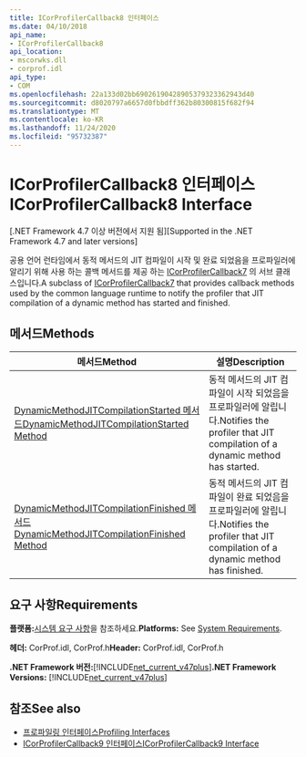 ```yaml
---
title: ICorProfilerCallback8 인터페이스
ms.date: 04/10/2018
api_name:
- ICorProfilerCallback8
api_location:
- mscorwks.dll
- corprof.idl
api_type:
- COM
ms.openlocfilehash: 22a133d02bb69026190428905379323362943d40
ms.sourcegitcommit: d8020797a6657d0fbbdff362b80300815f682f94
ms.translationtype: MT
ms.contentlocale: ko-KR
ms.lasthandoff: 11/24/2020
ms.locfileid: "95732387"
---
```

# <a name="icorprofilercallback8-interface"></a><span data-ttu-id="88d6b-102">ICorProfilerCallback8 인터페이스</span><span class="sxs-lookup"><span data-stu-id="88d6b-102">ICorProfilerCallback8 Interface</span></span>

<span data-ttu-id="88d6b-103">[.NET Framework 4.7 이상 버전에서 지원 됨]</span><span class="sxs-lookup"><span data-stu-id="88d6b-103">[Supported in the .NET Framework 4.7 and later versions]</span></span>  

 <span data-ttu-id="88d6b-104">공용 언어 런타임에서 동적 메서드의 JIT 컴파일이 시작 및 완료 되었음을 프로파일러에 알리기 위해 사용 하는 콜백 메서드를 제공 하는 [ICorProfilerCallback7](icorprofilercallback7-interface.md) 의 서브 클래스입니다.</span><span class="sxs-lookup"><span data-stu-id="88d6b-104">A subclass of [ICorProfilerCallback7](icorprofilercallback7-interface.md) that provides callback methods used by the common language runtime to notify the profiler that JIT compilation of a dynamic method has started and finished.</span></span>
  
## <a name="methods"></a><span data-ttu-id="88d6b-105">메서드</span><span class="sxs-lookup"><span data-stu-id="88d6b-105">Methods</span></span>  
  
|<span data-ttu-id="88d6b-106">메서드</span><span class="sxs-lookup"><span data-stu-id="88d6b-106">Method</span></span>|<span data-ttu-id="88d6b-107">설명</span><span class="sxs-lookup"><span data-stu-id="88d6b-107">Description</span></span>|  
|------------|-----------------|  
|[<span data-ttu-id="88d6b-108">DynamicMethodJITCompilationStarted 메서드</span><span class="sxs-lookup"><span data-stu-id="88d6b-108">DynamicMethodJITCompilationStarted Method</span></span>](icorprofilercallback8-dynamicmethodjitcompilationstarted-method.md)|<span data-ttu-id="88d6b-109">동적 메서드의 JIT 컴파일이 시작 되었음을 프로파일러에 알립니다.</span><span class="sxs-lookup"><span data-stu-id="88d6b-109">Notifies the profiler that JIT compilation of a dynamic method has started.</span></span>|  
|[<span data-ttu-id="88d6b-110">DynamicMethodJITCompilationFinished 메서드</span><span class="sxs-lookup"><span data-stu-id="88d6b-110">DynamicMethodJITCompilationFinished Method</span></span>](icorprofilercallback8-dynamicmethodjitcompilationfinished-method.md)|<span data-ttu-id="88d6b-111">동적 메서드의 JIT 컴파일이 완료 되었음을 프로파일러에 알립니다.</span><span class="sxs-lookup"><span data-stu-id="88d6b-111">Notifies the profiler that JIT compilation of a dynamic method has finished.</span></span>|  
  
## <a name="requirements"></a><span data-ttu-id="88d6b-112">요구 사항</span><span class="sxs-lookup"><span data-stu-id="88d6b-112">Requirements</span></span>  

 <span data-ttu-id="88d6b-113">**플랫폼:**[시스템 요구 사항](../../get-started/system-requirements.md)을 참조하세요.</span><span class="sxs-lookup"><span data-stu-id="88d6b-113">**Platforms:** See [System Requirements](../../get-started/system-requirements.md).</span></span>  
  
 <span data-ttu-id="88d6b-114">**헤더:** CorProf.idl, CorProf.h</span><span class="sxs-lookup"><span data-stu-id="88d6b-114">**Header:** CorProf.idl, CorProf.h</span></span>  
  
<span data-ttu-id="88d6b-115">**.NET Framework 버전:**[!INCLUDE[net_current_v47plus](../../../../includes/net-current-v47plus.md)]</span><span class="sxs-lookup"><span data-stu-id="88d6b-115">**.NET Framework Versions:** [!INCLUDE[net_current_v47plus](../../../../includes/net-current-v47plus.md)]</span></span>  

## <a name="see-also"></a><span data-ttu-id="88d6b-116">참조</span><span class="sxs-lookup"><span data-stu-id="88d6b-116">See also</span></span>

- [<span data-ttu-id="88d6b-117">프로파일링 인터페이스</span><span class="sxs-lookup"><span data-stu-id="88d6b-117">Profiling Interfaces</span></span>](profiling-interfaces.md)
- [<span data-ttu-id="88d6b-118">ICorProfilerCallback9 인터페이스</span><span class="sxs-lookup"><span data-stu-id="88d6b-118">ICorProfilerCallback9 Interface</span></span>](icorprofilercallback9-interface.md)
